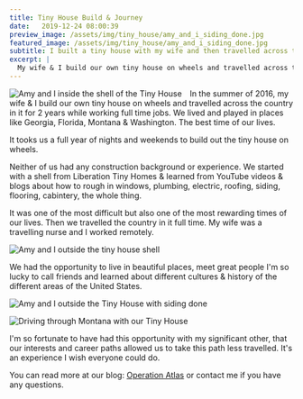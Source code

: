 ```yaml
---
title: Tiny House Build & Journey
date:   2019-12-24 08:00:39
preview_image: /assets/img/tiny_house/amy_and_i_siding_done.jpg
featured_image: /assets/img/tiny_house/amy_and_i_siding_done.jpg
subtitle: I built a tiny house with my wife and then travelled across the country in it.
excerpt: |
  My wife & I build our own tiny house on wheels and travelled across the country in it for 2 years while working full time jobs. We lived and played in places like Georgia, Florida, Montana & Washington. The best time of our lives.
---
```


<img alt="Amy and I inside the shell of the Tiny House" src="/assets/img/tiny_house/amy_and_i_inside_tiny_house.jpg" style="float: left; margin-right: 1em;" />


In the summer of 2016, my wife & I build our own tiny house on wheels and travelled across the country in it for 2 years while working full time jobs. We lived and played in places like Georgia, Florida, Montana & Washington. The best time of our lives.

It tooks us a full year of nights and weekends to build out the tiny house on wheels. 

Neither of us had any construction background or experience. We started with a shell from Liberation Tiny Homes & learned from YouTube videos & blogs about how to rough in windows, plumbing, electric, roofing, siding, flooring, cabintery, the whole thing.

It was one of the most difficult but also one of the most rewarding times of our lives. Then we travelled the country in it full time. My wife was a travelling nurse and I worked remotely.

![Amy and I outside the tiny house shell](/assets/img/tiny_house/amy_and_i_outside_shell.jpg)

We had the opportunity to live in beautiful places, meet great people I'm so lucky to call friends and learned about different cultures & history of the different areas of the United States.

![Amy and I outside the Tiny House with siding done](/assets/img/tiny_house/amy_and_i_siding_done.jpg)


![Driving through Montana with our Tiny House](/assets/img/tiny_house/driving_in_montana.jpg)

I'm so fortunate to have had this opportunity with my significant other, that our interests and career paths allowed us to take this path less travelled. It's an experience I wish everyone could do.

You can read more at our blog: <a target="_blank" href="https://operationatlas.blog">Operation Atlas</a> or contact me if you have any questions.
